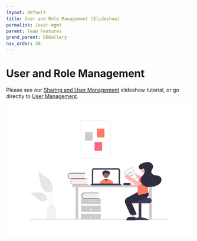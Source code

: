 ```yaml
---
layout: default
title: User and Role Management (Slideshow)
permalink: /user-mgmt
parent: Team Features
grand_parent: DBGallery
nav_order: 30
---
```


# User and Role Management

Please see our <a href="https://docs.google.com/presentation/d/1zcp2KJ5JI3qDXTSAh6pEzQGyuuB7KpCU662XLYpyrKo/edit?usp=sharing" target="_blank">Sharing and User Management</a> slideshow tutorial, or go directly to <a href="https://docs.google.com/presentation/d/1zcp2KJ5JI3qDXTSAh6pEzQGyuuB7KpCU662XLYpyrKo/edit#slide=id.g85342cdac2_0_260" target="_blank">User Management</a>.

![Learning Grapic](/assets/undraw_Online_learning.png)
